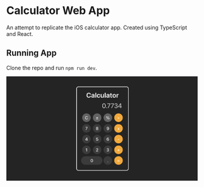 # Calculator Web App

An attempt to replicate the iOS calculator app.
Created using TypeScript and React.

## Running App

Clone the repo and run `npm run dev`.

![Picture of the app](./page-image.png)
